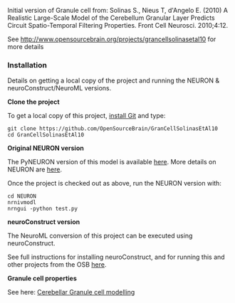 Initial version of Granule cell from: Solinas S., Nieus T, d'Angelo E. (2010) A Realistic Large-Scale Model of the Cerebellum Granular Layer Predicts Circuit Spatio-Temporal Filtering Properties. Front Cell Neurosci. 2010;4:12.

See http://www.opensourcebrain.org/projects/grancellsolinasetal10 for more details

### Installation

Details on getting a local copy of the project and running the NEURON & neuroConstruct/NeuroML versions.

**Clone the project**

To get a local copy of this project, [install Git](http://www.opensourcebrain.org/projects/gitintro/wiki/Wiki) and type:

    git clone https://github.com/OpenSourceBrain/GranCellSolinasEtAl10
    cd GranCellSolinasEtAl10

**Original NEURON version**

The PyNEURON version of this model is available [here](https://github.com/OpenSourceBrain/GranCellSolinasEtAl10/tree/master/NEURON). More details on NEURON are [here](http://www.opensourcebrain.org/projects/simulators/wiki/Wiki#NEURON).

Once the project is checked out as above, run the NEURON version with:

    cd NEURON
    nrnivmodl
    nrngui -python test.py

**neuroConstruct version**

The NeuroML conversion of this project can be executed using neuroConstruct.

See full instructions for installing neuroConstruct, and for running this and other projects from the OSB [here](http://opensourcebrain.org/docs#Using_neuroConstruct_Based_Projects).

**Granule cell properties**

See here: [Cerebellar Granule cell modelling](http://www.opensourcebrain.org/projects/cerebellar-granule-cell-modelling/wiki/Wiki)

